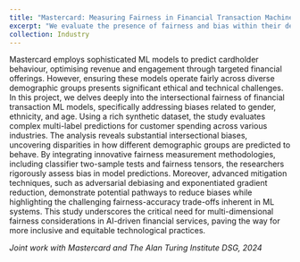 ```yaml
---
title: "Mastercard: Measuring Fairness in Financial Transaction Machine Learning Models"
excerpt: "We evaluate the presence of fairness and bias within their deployed ML models – particularly those employed in financial transactions. <img src='https://raw.githubusercontent.com/skylerxx/academicpages/master/images/Mastercard.png' width='500' height='400'>"
collection: Industry
---
```


Mastercard employs sophisticated ML models to predict cardholder behaviour, optimising revenue and engagement through targeted financial offerings. However, ensuring these models operate fairly across diverse demographic groups presents significant ethical and technical challenges. In this project, we delves deeply into the intersectional fairness of financial transaction ML models, specifically addressing biases related to gender, ethnicity, and age. Using a rich synthetic dataset, the study evaluates complex multi-label predictions for customer spending across various industries. The analysis reveals substantial intersectional biases, uncovering disparities in how different demographic groups are predicted to behave. By integrating innovative fairness measurement methodologies, including classifier two-sample tests and fairness tensors, the researchers rigorously assess bias in model predictions. Moreover, advanced mitigation techniques, such as adversarial debiasing and exponentiated gradient reduction, demonstrate potential pathways to reduce biases while highlighting the challenging fairness-accuracy trade-offs inherent in ML systems. This study underscores the critical need for multi-dimensional fairness considerations in AI-driven financial services, paving the way for more inclusive and equitable technological practices.

*Joint work with Mastercard and The Alan Turing Institute DSG, 2024*
